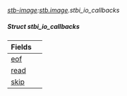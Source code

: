 _[stb-image](../../modules/stb-image/stb-image-module.md):[stb.image](stb:stb-image.md).stbi\_io\_callbacks_
##### Struct stbi\_io\_callbacks

| Fields | |
|:---|:---|
| [eof](stb-image-stbi_io_callbacks-eof.md) |  |
| [read](stb-image-stbi_io_callbacks-read.md) |  |
| [skip](stb-image-stbi_io_callbacks-skip.md) |  |
